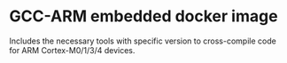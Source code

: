 GCC-ARM embedded docker image
=============================

Includes the necessary tools with specific version to cross-compile code for ARM Cortex-M0/1/3/4 devices.
